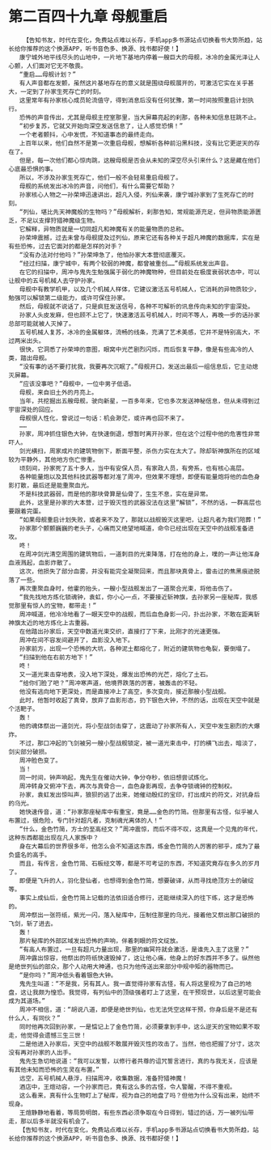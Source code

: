 # 第二百四十九章 母舰重启
        【告知书友，时代在变化，免费站点难以长存，手机app多书源站点切换看书大势所趋，站长给你推荐的这个换源APP，听书音色多、换源、找书都好使！】
       康宁城外地平线尽头的山地中，一片地下基地内停着一艘巨大的母舰，冰冷的金属光泽让人心颤，人们面对它无不敬畏。
       “重启……母舰计划？”
       有人声音都在发颤，虽然这片基地存在的意义就是围绕母舰展开的，可激活它实在关乎甚大，一定到了孙家生死存亡的时刻。
       这里常年有孙家核心成员轮流值守，得到消息后没有任何犹豫，第一时间按照重启计划执行。
       恐怖的声音传出，尤其是母舰主控室那里，当大屏幕亮起的刹那，各种未知信息狂跳不止。
       “初步复苏，它就又开始向深空发送信息了，让人感觉恐惧！”
       一个老者颤抖，心中发慌，不知道事态的最终走向。
       上百年以来，他们自然不是第一次重启母舰，想解析各种前沿黑科技，没有比它更逆天的存在了。
       但是，每一次他们都心惊肉跳，这艘母舰是否会从未知的深空尽头引来什么？这是藏在他们心底最恐惧的事。
       所以，不涉及孙家生死存亡，他们一般不会轻易重启母舰了。
       母舰的系统发出冰冷的声音，问他们，有什么需要它帮助？
       孙家核心人物之一孙荣坤迅速讲出，超凡入侵，列仙来袭，康宁城孙家到了生死存亡的时刻。
       “列仙，堪比先天神魔般的生物吗？”母舰解析，刹那告知，常规能源充足，但异物质能源匮乏，不足以支撑狩猎神魔级生物。
       它解释，异物质就是一切同超凡和神魔有关的能量物质的总称。
       孙荣坤震撼，过去未曾与母舰提及过列仙，原来它还有各种关于超凡神魔的数据库，实在是有些恐怖，过去它面对的都是怎样的对手？
       “没有办法对付他吗？”孙荣坤急了，他怕孙家大本营彻底覆灭。
       “经过扫描，康宁城中，有两个较弱的神魔，都曾被重创……”母舰系统发出声音。
       在它的扫描中，周冲与鬼先生勉强属于弱化的神魔物种，但目前处在极度衰弱状态中，可以让舰中的五号机械人去守护孙家。
       母舰中有教学机甲，以及几个机械人样体，它建议激活五号机械人，它消耗的异物质较少，勉强可以解锁第二级能力，或许可保住孙家。
       然后，母舰就不说话了，只是疯狂发送信号，各种不可解析的讯息传向未知的宇宙深处。
       孙家人头皮发麻，但也顾不上它了，快速激活五号机械人，时间不等人，再晚一步的话孙家总部可能就被人灭掉了。
       五号机械人复苏，冰冷的金属躯体，流畅的线条，充满了艺术美感，它并不是特别高大，不过两米出头。
       很快，它洞悉了孙荣坤的意图，眼窝中光芒剧烈闪烁，而后恢复平静，像是有些高冷的人类，踏出母舰。
       “没有事的话不要打扰我，我要再次沉眠了。”母舰开口，发送出最后一组信息后，它主动熄灭屏幕。
       “应该没事吧？”母舰中，一位中男子低语。
       母舰，来自旧土外的月亮上。
       当年，共挖掘出五艘母舰，驶向新星，一百多年来，它也多次发送神秘信息，但从未得到过宇宙深处的回应。
       母舰很人性化，曾说过一句话：机会渺茫，或许再也回不来了。
       ……
       孙家，周冲抓住银色大钟，在快速倒退，想暂时离开孙家，但在这个过程中他的危害性非常吓人。
       剑光横扫，周家成片的建筑物倒下，断面平整，杀伤力实在太大了。除却斩神旗所在的区域较为平静外，其他地方伤亡惨重。
       顷刻间，孙家死了五十多人，当中有安保人员，有家政人员，有旁系，也有核心高层。
       各种能量炮以及其他科技武器等都对准了周冲，但效果不理想，即便有能量炮将他的血色身影打散，最后还是能重聚血光。
       不是科技武器弱，而是他的那块骨算是仙骨了，生生不息，实在是异常。
       此外，这里是孙家的大本营，过于毁灭性的武器没法在这里“解锁”，不然的话，一群高层也要跟着完蛋。
       “如果母舰重启计划失败，或者来不及了，那就以战舰毁灭这里吧，让超凡者为我们陪葬！”
       孙家那个颤颤巍巍的老头子，心痛而又绝望地喊道，命令已经出现在天空中的战舰准备进攻。
       咚！
       在周冲剑光清空周围的建筑物后，一道刺目的光束降落，打在他的身上，噗的一声让他浑身血液溅起，血影炸散了。
       这次，他损失了部分血雾，并没有能完全凝聚回来，而且那块真骨上，雷击过的焦黑痕迹脱落了一些。
       再次重聚血身时，他霍的抬头，一艘小型战舰发出了一道聚合光束，将他击伤了。
       “我先找地方炼化锁魂钟，袁虹，你小心一点，不要接近斩神旗，去孙家另一座秘库，我感觉那里有惊人的宝物，都带走！”
       周冲喊道，他冷冷地看了一眼天空中的战舰，而后血色身影一闪，扑出孙家，不敢在距离斩神旗太近的地方炼化上古重器。
       在他踏出孙家后，天空中数道光束交织，直接打了下来，比刚才的光速更强。
       周冲在间不容发间避开了，血影没入地下。
       孙家前方，出现一个恐怖的大坑，各种泥土都熔化了，附近的建筑物也龟裂，要倒塌了。
       “扫描到他在右前方地下！”
       咚！
       又一道光束击穿地表，没入地下深处，爆发出恐怖的光芒，熔化了土石。
       “给你们脸了吧？”周冲寒声道，他境界跌落的厉害，被轰击的不轻。
       他没有逃向地下更深处，而是直接冲上了高空，多次变向，接近那艘小型战舰。
       此时，他暂时收起了真骨，放弃了血影形态，扔下银色大钟，不然的话，出现在天空中就是个活靶子。
       轰！
       他的魂体祭出一道剑光，将小型战剑击穿了，这震动了孙家所有人，天空中发生剧烈的大爆炸。
       不过，那口冲起的飞剑被另一艘小型战舰锁定，被一道光束击中，打的横飞出去，暗淡了，剑尖部分破损。
       周冲脸色变了。
       当！
       同一时间，钟声响起，鬼先生在催动大钟，争分夺秒，依旧想尝试炼化。
       周冲转身又俯冲下去，再次与真骨合一，血色身影再现，去争夺锁魂钟的控制权。
       孙家，袁虹发出惊叫声，狼狈的逃了出来，她催动殷红的宝印，打出成片的符文，对抗身后的乌光。
       她快速传音，道：“孙家那座秘库中有重宝，竟是……金色的竹简。但那里有古怪，似乎被人布置过，很危险，专门针对超凡者，克制魂光离体的人！”
       “什么，金色竹简，方士的至高经文？”周冲震惊，而后不得不叹，这真是一个见鬼的年代，这种东西都能出现在凡人家族中？
       身在大幕后的世界很多年，他怎么会不知道这东西，练金色竹简的人厉害的邪乎，成为了最负盛名的高手。
       而且，有传言，金色竹简、石板经文等，都是不可考证的东西，不知道究竟存在多久的岁月了。
       即便是飞升的人，羽化登仙者，也想得到金色竹简，想要破译，从而寻找绝顶方士的破绽等。
       事实上成仙后，金色竹简上记载的法依旧适合修行，还能继续深入的往下练，这才是恐怖的。
       周冲祭出一张符纸，紫光一闪，落入秘库中，压制住那里的乌光，接着他又祭出那口破损的飞剑，斩了进去。
       轰！
       那片秘库的外部区域发出恐怖的声响，伴着刺眼的符文绽放。
       “有高人布置过，一旦有超凡力量出现，那里的幽冥符就会激活，是谁先入主了这里？”
       周冲露出惊容，他祭出的符纸快速毁掉了，这让他心痛，他身上的好东西并不多了。纵然他是绝世列仙的部众，那个人动用大神通，也只为他传送出来部分中规中矩的器物而已。
       “是你吗？”周冲低头看着银色大钟。
       鬼先生叫道：“不是我，另有其人。我一直觉得孙家有古怪，有人将这里视为了自己的地盘，这让我颇为惶恐。我觉得，有列仙中的顶级强者盯上了这里，在干预现世，以后这里可能会成为其道场。”
       周冲不相信，道：“胡说八道，即便是绝世列仙，也无法凭空这样干预，你身后是不是还有什么人，有同伙？”
       同时他再次回到孙家，一是惦记上了金色竹简，必须要拿到手中，这么逆天的宝物如果不取走，他觉得会遗憾三生三世！
       二是他进入孙家后，天空中的战舰不敢展开毁灭性的攻击了。当然，他也把握了分寸，这次没有再对孙家的人出手。
       鬼先生急切地说道：“我可以发誓，以修行者共尊的诅咒誓言进行，真的与我无关，应该是有其他未知而恐怖的生灵在布置。”
       远空，五号机械人悬浮，扫描周冲，收集数据，准备狩猎神魔！
       酒店中，王煊动容，一个孙家而已，竟有这么多的古怪，令人警醒，不得不重视。
       这么看来，真有什么生物盯上了秘库，视为自己的地盘了吗？但他为什么没有出来，始终不现身。
       王煊静静地看着，等局势明朗，有些东西必须争取在今日得到，错过的话，万一被列仙带走，那以后多半就没有机会了。
       【告知书友，时代在变化，免费站点难以长存，手机app多书源站点切换看书大势所趋，站长给你推荐的这个换源APP，听书音色多、换源、找书都好使！】